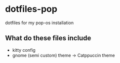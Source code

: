 # dotfiles-pop
dotfiles for my pop-os installation

## What do these  files include
- kitty config
- gnome (semi custom) theme -> Catppuccin theme
